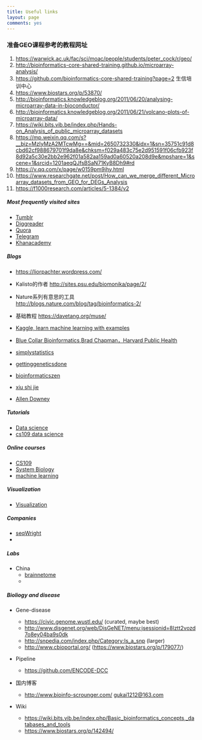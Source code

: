 ```yaml
---
title: Useful links
layout: page
comments: yes
---
```


### 准备GEO课程参考的教程网址

1. <https://warwick.ac.uk/fac/sci/moac/people/students/peter_cock/r/geo/>
2. <http://bioinformatics-core-shared-training.github.io/microarray-analysis/>
3. <https://github.com/bioinformatics-core-shared-training?page=2> 生信培训中心
4. <https://www.biostars.org/p/53870/>
5. <http://bioinformatics.knowledgeblog.org/2011/06/20/analysing-microarray-data-in-bioconductor/>
6. <http://bioinformatics.knowledgeblog.org/2011/06/21/volcano-plots-of-microarray-data/>
7. <https://wiki.bits.vib.be/index.php/Hands-on_Analysis_of_public_microarray_datasets>
8. <https://mp.weixin.qq.com/s?__biz=MzIyMzA2MTcwMg==&mid=2650732330&idx=1&sn=35751c91d8cbd62cf988679701f9da8e&chksm=f029a483c75e2d951591f06cfb923f8d92a5c30e2bb2e962f01a582aa159ad0a60520a208d9e&mpshare=1&scene=1&srcid=1201aeqQJfsBSaN71KyB8Dh9#rd>
9. <https://v.qq.com/x/page/w0159pm9ihy.html>
10. <https://www.researchgate.net/post/How_can_we_merge_different_Microarray_datasets_from_GEO_for_DEGs_Analysis>
11. <https://f1000research.com/articles/5-1384/v2>

##### Most frequently visited sites
* [Tumblr](http://www.tumblr.com/dashboard)
* [Diggreader](http://digg.com/reader)
* [Quora](www.quora.com/)
* [Telegram](https://telegram.org/)
* [Khanacademy](https://www.khanacademy.org/profile/ChenTong/)

##### Blogs

* <https://liorpachter.wordpress.com/>
* Kalisto的作者 <http://sites.psu.edu/biomonika/page/2/>
* Nature系列有意思的工具 <http://blogs.nature.com/blog/tag/bioinformatics-2/>
* 基础教程 <https://davetang.org/muse/>

* [Kaggle, learn machine learning with examples](http://blog.kaggle.com/)
* [Blue Collar Bioinformatics,Brad Chapman，Harvard Public Health](http://bcbio.wordpress.com/)
* [simplystatistics](http://simplystatistics.org/)
* [gettinggeneticsdone](http://gettinggeneticsdone.blogspot.com/)
* [bioinformaticszen](http://www.bioinformaticszen.com/)
* [xiu shi jie](http://pgfe.umassmed.edu/ou)
* [Allen Downey](https://sites.google.com/site/allendowney/)

##### Tutorials

* [Data science](http://cm.dce.harvard.edu/2014/01/14328/publicationListing.shtml)
* [cs109 data science](http://cs109.org/)

##### Online courses

* [CS109](http://cs109.org/readings.php)
* [System Biology](http://ocw.mit.edu/courses/biology/7-342-systems-biology-stochastic-processes-and-biological-robustness-fall-2008/index.html)
* [machine learning](http://www.dcs.gla.ac.uk/~girolami/Machine_Learning_Module_2006/)

##### Visualization
* [Visualization](http://www-958.ibm.com/software/data/cognos/manyeyes/page/Visualization_Options.html)

##### Companies
* [seqWright](http://www.seqwright.com/)
*

##### Labs
* China
  * [brainnetome](http://www.brainnetome.org/en/)
  *

##### Bioliogy and disease

* Gene-disease
	
	* https://civic.genome.wustl.edu/ (curated, maybe best)
	* http://www.disgenet.org/web/DisGeNET/menu;jsessionid=8lztt2vozd7o8ey04ba9s0dk
	* http://snpedia.com/index.php/Category:Is_a_snp (larger)
	* http://www.cbioportal.org/ (https://www.biostars.org/p/179077/)

* Pipeline
	* https://github.com/ENCODE-DCC

* 国内博客

  * <http://www.bioinfo-scrounger.com/>  <gukai1212@163.com>

* Wiki
  * <https://wiki.bits.vib.be/index.php/Basic_bioinformatics_concepts,_databases_and_tools>
  * <https://www.biostars.org/p/142494/>
